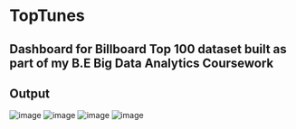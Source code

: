 # TopTunes
## Dashboard for Billboard Top 100 dataset built as part of my B.E Big Data Analytics Coursework
## Output
![image](https://github.com/afieif/TopTunes/assets/60255809/57994242-9d0f-4495-8e80-98f39f7b5d6c)
![image](https://github.com/afieif/TopTunes/assets/60255809/541cb053-5da4-46f8-a619-3bc9055f3c5e)
![image](https://github.com/afieif/TopTunes/assets/60255809/f26fb305-d4f8-4e16-9fe0-da8f97513c54)
![image](https://github.com/afieif/TopTunes/assets/60255809/3477c828-1926-46d8-a7b7-c032a9a8e8b6)
